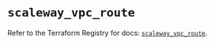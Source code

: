 # `scaleway_vpc_route`

Refer to the Terraform Registry for docs: [`scaleway_vpc_route`](https://registry.terraform.io/providers/scaleway/scaleway/2.57.0/docs/resources/vpc_route).
